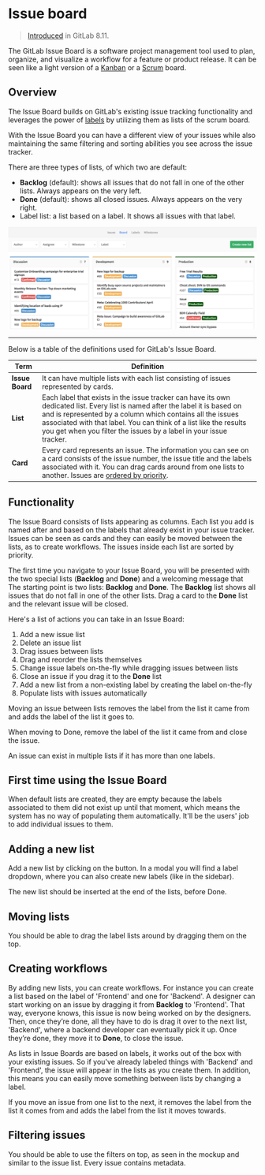 # Issue board

> [Introduced][ce-5554] in GitLab 8.11.

The GitLab Issue Board is a software project management tool used to plan,
organize, and visualize a workflow for a feature or product release.
It can be seen like a light version of a [Kanban] or a [Scrum] board.

## Overview

The Issue Board builds on GitLab's existing issue tracking functionality and
leverages the power of [labels] by utilizing them as lists of the scrum board.

With the Issue Board you can have a different view of your issues while also
maintaining the same filtering and sorting abilities you see across the
issue tracker.

There are three types of lists, of which two are default:

- **Backlog** (default): shows all issues that do not fall in one of the other
  lists. Always appears on the very left.
- **Done** (default): shows all closed issues. Always appears on the very right.
- Label list: a list based on a label. It shows all issues with that label.

![GitLab Issue Board](img/issue_board.png)

---

Below is a table of the definitions used for GitLab's Issue Board.

| Term | Definition |
| ---- | ----------- |
| **Issue Board** | It can have multiple lists with each list consisting of issues represented by cards. |
| **List** | Each label that exists in the issue tracker can have its own dedicated list. Every list is named after the label it is based on and is represented by a column which contains all the issues associated with that label. You can think of a list like the results you get when you filter the issues by a label in your issue tracker. |
| **Card** | Every card represents an issue. The information you can see on a card consists of the issue number, the issue title and the labels associated with it. You can drag cards around from one lists to another. Issues are [ordered by priority](labels.md#prioritize-labels). |

## Functionality

The Issue Board consists of lists appearing as columns. Each list you add is
named after and based on the labels that already exist in your issue tracker.
Issues can be seen as cards and they can easily be moved between the lists, as
to create workflows. The issues inside each list are sorted by priority.

The first time you navigate to your Issue Board, you will be presented with the
two special lists (**Backlog** and **Done**) and a welcoming message that
The starting point is two lists: **Backlog** and **Done**. The **Backlog**
list shows all issues that do not fall in one of the other lists. Drag a card
to the **Done** list and the relevant issue will be closed.

Here's a list of actions you can take in an Issue Board:

1. Add a new issue list
1. Delete an issue list
1. Drag issues between lists
1. Drag and reorder the lists themselves
1. Change issue labels on-the-fly while dragging issues between lists
1. Close an issue if you drag it to the **Done** list
1. Add a new list from a non-existing label by creating the label on-the-fly
1. Populate lists with issues automatically

Moving an issue between lists removes the label from the list it came from
and adds the label of the list it goes to.

When moving to Done, remove the label of the list it came from and close the issue.

An issue can exist in multiple lists if it has more than one labels.

## First time using the Issue Board

When default lists are created, they are empty because the labels associated to
them did not exist up until that moment, which means the system has no way of
populating them automatically. It'll be the users' job to add individual issues to them.

## Adding a new list

Add a new list by clicking on the button. In a modal you will find a label
dropdown, where you can also create new labels (like in the sidebar).

The new list should be inserted at the end of the lists, before Done.

## Moving lists

You should be able to drag the label lists around by dragging them on the top.

## Creating workflows

By adding new lists, you can create workflows. For instance you can create a
list based on the label of 'Frontend' and one for 'Backend'. A designer can start
working on an issue by dragging it from **Backlog** to 'Frontend'. That way, everyone
knows, this issue is now being worked on by the designers. Then, once they’re
done, all they have to do is drag it over to the next list, 'Backend', where a
backend developer can eventually pick it up. Once they’re done, they move it to
**Done**, to close the issue.

As lists in Issue Boards are based on labels, it works out of the box with your
existing issues. So if you've already labeled things with 'Backend' and 'Frontend',
the issue will appear in the lists as you create them. In addition, this means
you can easily move something between lists by changing a label.

If you move an issue from one list to the next, it removes the label from the
list it comes from and adds the label from the list it moves towards.

## Filtering issues

You should be able to use the filters on top, as seen in the mockup and similar to the issue list.
Every issue contains metadata.

[ce-5554]: https://gitlab.com/gitlab-org/gitlab-ce/merge_requests/5554
[labels]: ./labels.md
[scrum]: https://en.wikipedia.org/wiki/Scrum_(software_development)
[kanban]: https://en.wikipedia.org/wiki/Kanban_(development)
